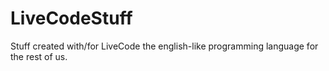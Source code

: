# LiveCodeStuff
Stuff created with/for LiveCode the english-like programming language for the rest of us.
